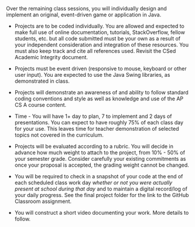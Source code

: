 Over the remaining class sessions, you will individually design and implement an original, event-driven game or application in Java.

* Projects are to be coded individually. You are allowed and expected to make full use of online documentation, tutorials, StackOverflow, fellow students, etc. but all code submitted must be your own as a result of your independent consideration and integration of these resources. You must also keep track and cite all references used.  Revisit the CSed Academic Integrity document.

* Projects must be event driven (responsive to mouse, keyboard or other user input). You are expected to use the Java Swing libraries, as demonstrated in class.

* Projects will demonstrate an awareness of and ability to follow standard coding conventions and style as well as knowledge and use of the AP CS A course content.

* Time - You will have 1+ day to plan, 7 to implement and 2 days of presentations. You can expect to have roughly 75% of each class day for your use. This leaves time for teacher demonstration of selected topics not covered in the curriculum.

* Projects will be evaluated according to a rubric. You will decide in advance how much weight to attach to the project, from 10% - 50% of your semester grade. Consider carefully your existing commitments as once your proposal is accepted, the grading weight cannot be changed.

* You will be required to check in a snapshot of your code at the end of each scheduled class work day *whether or not you were actually present at school during that day* and to maintain a digital record/log of your daily progress.  See the final project folder for the link to the GitHub Classroom assignment.

* You will construct a short video documenting your work.  More details to follow.